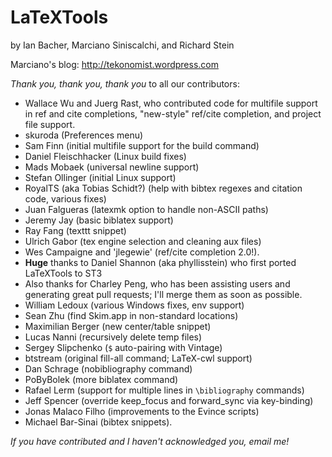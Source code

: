 # LaTeXTools

by Ian Bacher, Marciano Siniscalchi, and Richard Stein

Marciano's blog:
<http://tekonomist.wordpress.com>

*Thank you, thank you, thank you* to all our contributors:

 * Wallace Wu and Juerg Rast, who contributed code for multifile support in ref and cite completions, "new-style" ref/cite completion, and project file support.
 * skuroda (Preferences menu)
 * Sam Finn (initial multifile support for the build command)
 * Daniel Fleischhacker (Linux build fixes)
 * Mads Mobaek (universal newline support)
 * Stefan Ollinger (initial Linux support)
 * RoyalTS (aka Tobias Schidt?) (help with bibtex regexes and citation code, various fixes)
 * Juan Falgueras (latexmk option to handle non-ASCII paths)
 * Jeremy Jay (basic biblatex support)
 * Ray Fang (texttt snippet)
 * Ulrich Gabor (tex engine selection and cleaning aux files)
 * Wes Campaigne and 'jlegewie' (ref/cite completion 2.0!).
 * **Huge** thanks to Daniel Shannon (aka phyllisstein) who first ported LaTeXTools to ST3
 * Also thanks for Charley Peng, who has been assisting users and generating great pull requests; I'll merge them as soon as possible.
 * William Ledoux (various Windows fixes, env support)
 * Sean Zhu (find Skim.app in non-standard locations)
 * Maximilian Berger (new center/table snippet)
 * Lucas Nanni (recursively delete temp files)
 * Sergey Slipchenko (`$` auto-pairing with Vintage)
 * btstream (original fill-all command; LaTeX-cwl support)
 * Dan Schrage (nobibliography command)
 * PoByBolek (more biblatex command)
 * Rafael Lerm (support for multiple lines in `\bibliography` commands)
 * Jeff Spencer (override keep_focus and forward_sync via key-binding)
 * Jonas Malaco Filho (improvements to the Evince scripts)
 * Michael Bar-Sinai (bibtex snippets).

 *If you have contributed and I haven't acknowledged you, email me!*
